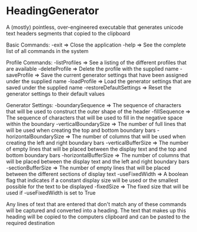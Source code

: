 # HeadingGenerator
A (mostly) pointless, over-engineered executable that generates unicode text headers segments that copied to the clipboard

Basic Commands:
-exit => Close the application 
-help => See the complete list of all commands in the system

Profile Commands:
-listProfiles => See a listing of the different profiles that are available
-deleteProfile => Delete the profile with the supplied name
-saveProfile => Save the current generator settings that have been assigned under the supplied name
-loadProfile => Load the generator settings that are saved under the supplied name
-restoreDefaultSettings => Reset the generator settings to their default values

Generator Settings:
-boundarySequence => The sequence of characters that will be used to construct the outer shape of the header
-fillSequence => The sequence of characters that will be used to fill in the negative space within the boundary
-verticalBoundarySize => The number of full lines that will be used when creating the top and bottom boundary bars
-horizontalBoundarySize => The number of columns that will be used when creating the left and right boundary bars
-verticalBufferSize => The number of empty lines that will be placed between the display text and the top and bottom boundary bars
-horizontalBufferSize => The number of columns that will be placed between the display text and the left and right boundary bars
-sectionBufferSize => The number of empty lines that will be placed between the different sections of display text
-useFixedWidth => A boolean flag that indicates if a constant display size will be used or the smallest possible for the text to be displayed
-fixedSize => The fixed size that will be used if -useFixedWidth is set to True

Any lines of text that are entered that don't match any of these commands will be captured and converted into a heading. The text that makes up this heading will be copied to the computers clipboard and can be pasted to the required destination
